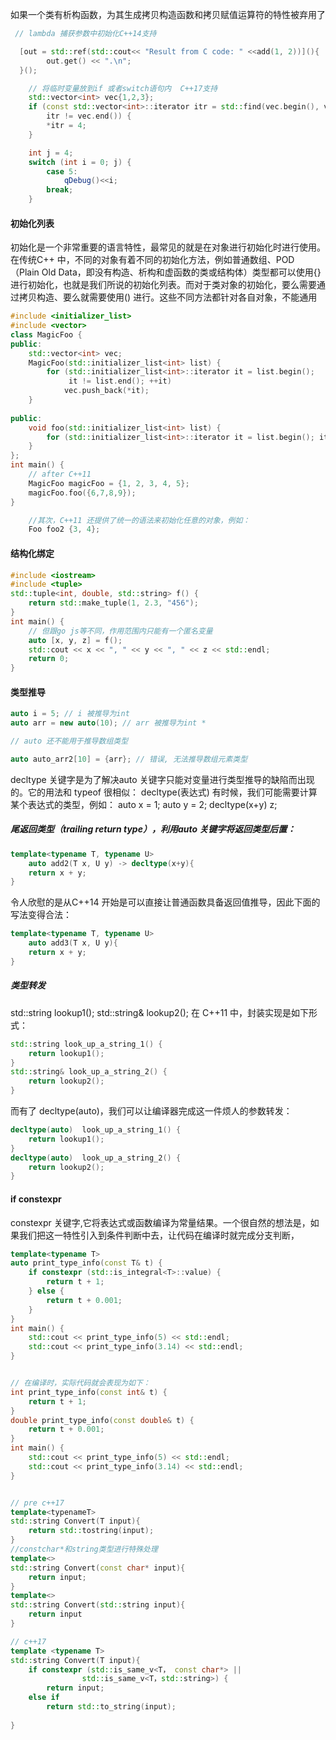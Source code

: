 

如果一个类有析构函数，为其生成拷贝构造函数和拷贝赋值运算符的特性被弃用了

```cpp
 // lambda 捕获参数中初始化C++14支持

  [out = std::ref(std::cout<< "Result from C code: " <<add(1, 2))](){
  		out.get() << ".\n";
  }();
```





```cpp
    // 将临时变量放到if 或者switch语句内  C++17支持
	std::vector<int> vec{1,2,3};
    if (const std::vector<int>::iterator itr = std::find(vec.begin(), vec.end(), 3);
        itr != vec.end()) {
        *itr = 4;
    }

    int j = 4;
    switch (int i = 0; j) {
        case 5:
            qDebug()<<i;
        break;
    }

```





#### 初始化列表

初始化是一个非常重要的语言特性，最常见的就是在对象进行初始化时进行使用。在传统C++ 中，不同的对象有着不同的初始化方法，例如普通数组、POD （Plain Old Data，即没有构造、析构和虚函数的类或结构体）类型都可以使用{} 进行初始化，也就是我们所说的初始化列表。而对于类对象的初始化，要么需要通过拷贝构造、要么就需要使用() 进行。这些不同方法都针对各自对象，不能通用

```CPP
#include <initializer_list>
#include <vector>
class MagicFoo {
public:
    std::vector<int> vec;
    MagicFoo(std::initializer_list<int> list) {
        for (std::initializer_list<int>::iterator it = list.begin();
             it != list.end(); ++it)
            vec.push_back(*it);
    }
    
public:
    void foo(std::initializer_list<int> list) {
        for (std::initializer_list<int>::iterator it = list.begin(); it != list.end(); ++it) vec.push_back(*it);
    }
};
int main() {
    // after C++11
    MagicFoo magicFoo = {1, 2, 3, 4, 5};
    magicFoo.foo({6,7,8,9});
}

	//其次，C++11 还提供了统一的语法来初始化任意的对象，例如：
	Foo foo2 {3, 4};
```





#### 结构化绑定

```cpp
#include <iostream>
#include <tuple>
std::tuple<int, double, std::string> f() {
    return std::make_tuple(1, 2.3, "456");
}
int main() {
    // 但跟go js等不同，作用范围内只能有一个匿名变量
    auto [x, y, z] = f();
    std::cout << x << ", " << y << ", " << z << std::endl;
    return 0;
}
```



#### 类型推导

```CPP
auto i = 5; // i 被推导为int
auto arr = new auto(10); // arr 被推导为int *

// auto 还不能用于推导数组类型

auto auto_arr2[10] = {arr}; // 错误, 无法推导数组元素类型
```

decltype 关键字是为了解决auto 关键字只能对变量进行类型推导的缺陷而出现的。它的用法和
typeof 很相似：
decltype(表达式)
有时候，我们可能需要计算某个表达式的类型，例如：
auto x = 1;
auto y = 2;
decltype(x+y) z;



##### 尾返回类型（trailing return type），利用auto 关键字将返回类型后置：

```c++
template<typename T, typename U>
	auto add2(T x, U y) -> decltype(x+y){
	return x + y;
}
```

令人欣慰的是从C++14 开始是可以直接让普通函数具备返回值推导，因此下面的写法变得合法：

```c++
template<typename T, typename U>
	auto add3(T x, U y){
	return x + y;
}
```



##### 类型转发

std::string   lookup1();
std::string&  lookup2();
在  C++11 中，封装实现是如下形式：

```c++
std::string look_up_a_string_1() {
	return lookup1();
}
std::string& look_up_a_string_2() {
	return lookup2();
}
```

而有了    decltype(auto)，我们可以让编译器完成这一件烦人的参数转发：

```cpp
decltype(auto)  look_up_a_string_1() {
	return lookup1();
}
decltype(auto)  look_up_a_string_2() {
	return lookup2();
}
```



#### if constexpr

constexpr 关键字,它将表达式或函数编译为常量结果。一个很自然的想法是，如果我们把这一特性引入到条件判断中去，让代码在编译时就完成分支判断，

```cpp
template<typename T>
auto print_type_info(const T& t) {
	if constexpr (std::is_integral<T>::value) {
		return t + 1;
	} else {
		return t + 0.001;
	}
}
int main() {
	std::cout << print_type_info(5) << std::endl;
	std::cout << print_type_info(3.14) << std::endl;
}


// 在编译时，实际代码就会表现为如下：
int print_type_info(const int& t) {
	return t + 1;
}
double print_type_info(const double& t) {
	return t + 0.001;
}
int main() {
	std::cout << print_type_info(5) << std::endl;
	std::cout << print_type_info(3.14) << std::endl;
}


// pre c++17
template<typenameT>
std::string Convert(T input){
	return std::tostring(input);
}
//constchar*和string类型进行特殊处理
template<>
std::string Convert(const char* input){
	return input;
}
template<>
std::string Convert(std::string input){
	return input
}

// c++17
template <typename T>
std::string Convert(T input){
	if constexpr (std::is_same_v<T， const char*> || 
				std::is_same_v<T，std::string>) {
		return input;
	else if
		return std::to_string(input);
	
}
```

